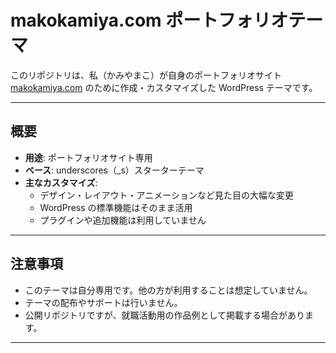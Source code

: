 # makokamiya.com ポートフォリオテーマ

このリポジトリは、私（かみやまこ）が自身のポートフォリオサイト [makokamiya.com](https://makokamiya.com) のために作成・カスタマイズした WordPress テーマです。

---

## 概要

- **用途**: ポートフォリオサイト専用
- **ベース**: underscores（_s）スターターテーマ
- **主なカスタマイズ**:  
  - デザイン・レイアウト・アニメーションなど見た目の大幅な変更
  - WordPress の標準機能はそのまま活用
  - プラグインや追加機能は利用していません

---

## 注意事項

- このテーマは自分専用です。他の方が利用することは想定していません。
- テーマの配布やサポートは行いません。
- 公開リポジトリですが、就職活動用の作品例として掲載する場合があります。

---
